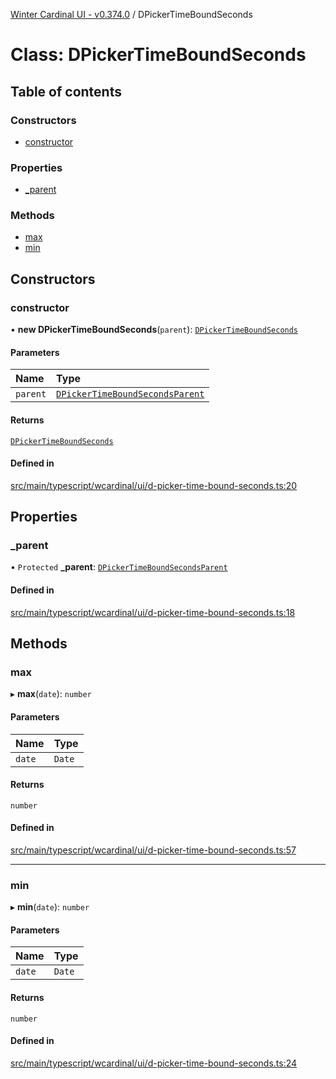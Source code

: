 [Winter Cardinal UI - v0.374.0](../index.md) / DPickerTimeBoundSeconds

# Class: DPickerTimeBoundSeconds

## Table of contents

### Constructors

- [constructor](DPickerTimeBoundSeconds.md#constructor)

### Properties

- [\_parent](DPickerTimeBoundSeconds.md#_parent)

### Methods

- [max](DPickerTimeBoundSeconds.md#max)
- [min](DPickerTimeBoundSeconds.md#min)

## Constructors

### constructor

• **new DPickerTimeBoundSeconds**(`parent`): [`DPickerTimeBoundSeconds`](DPickerTimeBoundSeconds.md)

#### Parameters

| Name | Type |
| :------ | :------ |
| `parent` | [`DPickerTimeBoundSecondsParent`](../interfaces/DPickerTimeBoundSecondsParent.md) |

#### Returns

[`DPickerTimeBoundSeconds`](DPickerTimeBoundSeconds.md)

#### Defined in

[src/main/typescript/wcardinal/ui/d-picker-time-bound-seconds.ts:20](https://github.com/winter-cardinal/winter-cardinal-ui/blob/v0.310.1/src/main/typescript/wcardinal/ui/d-picker-time-bound-seconds.ts#L20)

## Properties

### \_parent

• `Protected` **\_parent**: [`DPickerTimeBoundSecondsParent`](../interfaces/DPickerTimeBoundSecondsParent.md)

#### Defined in

[src/main/typescript/wcardinal/ui/d-picker-time-bound-seconds.ts:18](https://github.com/winter-cardinal/winter-cardinal-ui/blob/v0.310.1/src/main/typescript/wcardinal/ui/d-picker-time-bound-seconds.ts#L18)

## Methods

### max

▸ **max**(`date`): `number`

#### Parameters

| Name | Type |
| :------ | :------ |
| `date` | `Date` |

#### Returns

`number`

#### Defined in

[src/main/typescript/wcardinal/ui/d-picker-time-bound-seconds.ts:57](https://github.com/winter-cardinal/winter-cardinal-ui/blob/v0.310.1/src/main/typescript/wcardinal/ui/d-picker-time-bound-seconds.ts#L57)

___

### min

▸ **min**(`date`): `number`

#### Parameters

| Name | Type |
| :------ | :------ |
| `date` | `Date` |

#### Returns

`number`

#### Defined in

[src/main/typescript/wcardinal/ui/d-picker-time-bound-seconds.ts:24](https://github.com/winter-cardinal/winter-cardinal-ui/blob/v0.310.1/src/main/typescript/wcardinal/ui/d-picker-time-bound-seconds.ts#L24)
